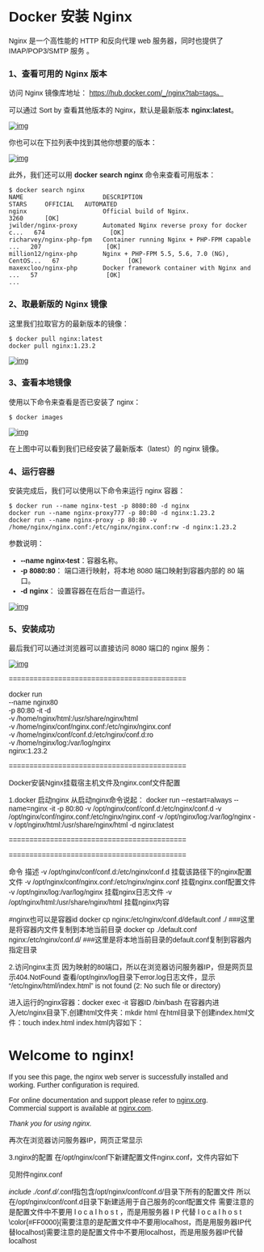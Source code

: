 # Docker 安装 Nginx

Nginx 是一个高性能的 HTTP 和反向代理 web 服务器，同时也提供了 IMAP/POP3/SMTP 服务 。

### 1、查看可用的 Nginx 版本

访问 Nginx 镜像库地址： https://hub.docker.com/_/nginx?tab=tags。

可以通过 Sort by 查看其他版本的 Nginx，默认是最新版本 **nginx:latest**。

[![img](https://www.runoob.com/wp-content/uploads/2016/06/docker-nginx1.png)](https://www.runoob.com/wp-content/uploads/2016/06/docker-nginx1.png)

你也可以在下拉列表中找到其他你想要的版本：

[![img](https://www.runoob.com/wp-content/uploads/2016/06/docker-nginx2.png)](https://www.runoob.com/wp-content/uploads/2016/06/docker-nginx2.png)

此外，我们还可以用 **docker search nginx** 命令来查看可用版本：

```
$ docker search nginx
NAME                      DESCRIPTION                                     STARS     OFFICIAL   AUTOMATED
nginx                     Official build of Nginx.                        3260      [OK]       
jwilder/nginx-proxy       Automated Nginx reverse proxy for docker c...   674                  [OK]
richarvey/nginx-php-fpm   Container running Nginx + PHP-FPM capable ...   207                  [OK]
million12/nginx-php       Nginx + PHP-FPM 5.5, 5.6, 7.0 (NG), CentOS...   67                   [OK]
maxexcloo/nginx-php       Docker framework container with Nginx and ...   57                   [OK]
...
```

### 2、取最新版的 Nginx 镜像

这里我们拉取官方的最新版本的镜像：

```
$ docker pull nginx:latest
docker pull nginx:1.23.2
```

[![img](https://www.runoob.com/wp-content/uploads/2016/06/docker-nginx3.png)](https://www.runoob.com/wp-content/uploads/2016/06/docker-nginx3.png)

### 3、查看本地镜像

使用以下命令来查看是否已安装了 nginx：

```
$ docker images
```

[![img](https://www.runoob.com/wp-content/uploads/2016/06/docker-nginx4.png)](https://www.runoob.com/wp-content/uploads/2016/06/docker-nginx4.png)

在上图中可以看到我们已经安装了最新版本（latest）的 nginx 镜像。

### 4、运行容器

安装完成后，我们可以使用以下命令来运行 nginx 容器：

```
$ docker run --name nginx-test -p 8080:80 -d nginx
docker run --name nginx-proxy777 -p 80:80 -d nginx:1.23.2
docker run --name nginx-proxy -p 80:80 -v /home/nginx/nginx.conf:/etc/nginx/nginx.conf:rw -d nginx:1.23.2
```

参数说明：

- **--name nginx-test**：容器名称。
- **-p 8080:80**： 端口进行映射，将本地 8080 端口映射到容器内部的 80 端口。
- **-d nginx**： 设置容器在在后台一直运行。

[![img](https://www.runoob.com/wp-content/uploads/2016/06/docker-nginx5.png)](https://www.runoob.com/wp-content/uploads/2016/06/docker-nginx5.png)

### 5、安装成功

最后我们可以通过浏览器可以直接访问 8080 端口的 nginx 服务：

[![img](https://www.runoob.com/wp-content/uploads/2016/06/docker-nginx6.png)](https://www.runoob.com/wp-content/uploads/2016/06/docker-nginx6.png)




===========================================

  docker run \
  --name nginx80 \
   -p 80:80  -it -d \
  -v /home/nginx/html:/usr/share/nginx/html \
  -v /home/nginx/conf/nginx.conf:/etc/nginx/nginx.conf \
  -v /home/nginx/conf/conf.d:/etc/nginx/conf.d:ro \
  -v /home/nginx/log:/var/log/nginx \
  nginx:1.23.2



===========================================
 

Docker安装Nginx挂载宿主机文件及nginx.conf文件配置



1.docker 启动nginx
从启动nginx命令说起：
docker run --restart=always --name=nginx -it -p 80:80 -v /opt/nginx/conf/conf.d:/etc/nginx/conf.d -v /opt/nginx/conf/nginx.conf:/etc/nginx/nginx.conf -v /opt/nginx/log:/var/log/nginx -v /opt/nginx/html:/usr/share/nginx/html -d nginx:latest

===========================================



===========================================



命令	描述
-v /opt/nginx/conf/conf.d:/etc/nginx/conf.d	挂载该路径下的nginx配置文件
-v /opt/nginx/conf/nginx.conf:/etc/nginx/nginx.conf	挂载nginx.conf配置文件
-v /opt/nginx/log:/var/log/nginx	挂载nginx日志文件
-v /opt/nginx/html:/usr/share/nginx/html	挂载nginx内容



#nginx也可以是容器id
docker cp nginx:/etc/nginx/conf.d/default.conf ./ ###这里是将容器内文件复制到本地当前目录
docker cp ./default.conf nginx:/etc/nginx/conf.d/ ###这里是将本地当前目录的default.conf复制到容器内指定目录

2.访问nginx主页
因为映射的80端口，所以在浏览器访问服务器IP，但是网页显示404.NotFound
查看/opt/nginx/log目录下error.log日志文件，显示
“/etc/nginx/html/index.html” is not found (2: No such file or directory)


进入运行的nginx容器：docker exec -it 容器ID /bin/bash
在容器内进入/etc/nginx目录下,创建html文件夹：mkdir html
在html目录下创建index.html文件：touch index.html
index.html内容如下：

<!DOCTYPE html>
<html>
<head>
<title>Welcome to nginx!</title>
<style>
html { color-scheme: light dark; }
body { width: 35em; margin: 0 auto;
font-family: Tahoma, Verdana, Arial, sans-serif; }
</style>
</head>
<body>
<h1>Welcome to nginx!</h1>
<p>If you see this page, the nginx web server is successfully installed and
working. Further configuration is required.</p>

<p>For online documentation and support please refer to
<a href="http://nginx.org/">nginx.org</a>.<br/>
Commercial support is available at
<a href="http://nginx.com/">nginx.com</a>.</p>

<p><em>Thank you for using nginx.</em></p>
</body>
</html>

再次在浏览器访问服务器IP，网页正常显示

3.nginx的配置
在/opt/nginx/conf下新建配置文件nginx.conf，文件内容如下

 见附件nginx.conf



*include ./conf.d/*.conf指包含/opt/nginx/conf/conf.d/目录下所有的配置文件
所以在/opt/nginx/conf/conf.d目录下新建适用于自己服务的conf配置文件
需要注意的是配置文件中不要用 l o c a l h o s t ，而是用服务器 I P 代替 l o c a l h o s t \color{#FF0000}{需要注意的是配置文件中不要用localhost，而是用服务器IP代替localhost}需要注意的是配置文件中不要用localhost，而是用服务器IP代替localhost